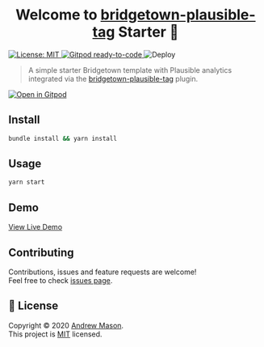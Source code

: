 <h1 align="center">Welcome to <a href="https://github.com/andrewmcodes/bridgetown-plausible-tag">bridgetown-plausible-tag</a> Starter 👋</h1>
<p>
  <a href="https://github.com/andrewmcodes/bridgetown-plausible-starter/blob/main/LICENSE" target="_blank">
    <img alt="License: MIT" src="https://img.shields.io/badge/License-MIT-yellow.svg" />
  </a>
  <a href="https://gitpod.io/#https://github.com/andrewmcodes/bridgetown-plausible-starter" target="_blank">
    <img alt="Gitpod ready-to-code" src="https://img.shields.io/badge/Gitpod-ready--to--code-blue?logo=gitpod" />
  </a>
  <img alt="Deploy" src="https://github.com/andrewmcodes/bridgetown-plausible-starter/workflows/Deploy/badge.svg" />
</p>

> A simple starter Bridgetown template with Plausible analytics integrated via the [bridgetown-plausible-tag](https://github.com/andrewmcodes/bridgetown-plausible-tag) plugin.

[![Open in Gitpod](https://gitpod.io/button/open-in-gitpod.svg)](https://gitpod.io/#https://github.com/andrewmcodes/bridgetown-plausible-starter)

## Install

```sh
bundle install && yarn install
```

## Usage

```sh
yarn start
```

## Demo

[View Live Demo](https://andrewmcodes.github.io/bridgetown-plausible-starter/)

## Contributing

Contributions, issues and feature requests are welcome!<br />Feel free to check [issues page](https://github.com/andrewmcodes/bridgetown-plausible-starter/issues).

## 📝 License

Copyright © 2020 [Andrew Mason](https://github.com/andrewmcodes).<br />
This project is [MIT](https://github.com/andrewmcodes/bridgetown-plausible-starter/blob/main/LICENSE) licensed.
